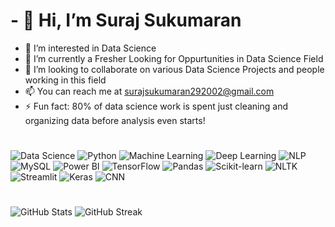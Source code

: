 # - 👋 Hi, I’m Suraj Sukumaran
- 👀 I’m interested in Data Science
- 🌱 I’m currently a Fresher Looking for Oppurtunities in Data Science Field
- 💞️ I’m looking to collaborate on various Data Science Projects and people working in this field
- 📫 You can reach me at surajsukumaran292002@gmail.com
- ⚡ Fun fact:  80% of data science work is spent just cleaning and organizing data before analysis even starts!

#
   ![Data Science](https://img.shields.io/badge/Data%20Science-4B8BBE?style=for-the-badge&logo=python&logoColor=white) 
   ![Python](https://img.shields.io/badge/Python-3776AB?style=for-the-badge&logo=python&logoColor=white)
   ![Machine Learning](https://img.shields.io/badge/Machine%20Learning-0078D4?style=for-the-badge&logo=tensorflow&logoColor=white)
   ![Deep Learning](https://img.shields.io/badge/Deep%20Learning-FF6F00?style=for-the-badge&logo=pytorch&logoColor=white)
   ![NLP](https://img.shields.io/badge/NLP-4B8BBE?style=for-the-badge&logo=spaCy&logoColor=white)
   ![MySQL](https://img.shields.io/badge/MySQL-4479A1?style=for-the-badge&logo=mysql&logoColor=white)
   ![Power BI](https://img.shields.io/badge/Power%20BI-F2C811?style=for-the-badge&logo=powerbi&logoColor=black)
   ![TensorFlow](https://img.shields.io/badge/TensorFlow-FF6F00?style=for-the-badge&logo=tensorflow&logoColor=white)
   ![Pandas](https://img.shields.io/badge/Pandas-150458?style=for-the-badge&logo=pandas&logoColor=white)
   ![Scikit-learn](https://img.shields.io/badge/Scikit--learn-F7931E?style=for-the-badge&logo=scikitlearn&logoColor=white)
   ![NLTK](https://img.shields.io/badge/NLTK-85C1E9?style=for-the-badge&logo=python&logoColor=white)
   ![Streamlit](https://img.shields.io/badge/Streamlit-FF4B4B?style=for-the-badge&logo=streamlit&logoColor=white)
   ![Keras](https://img.shields.io/badge/Keras-D00000?style=for-the-badge&logo=keras&logoColor=white)
   ![CNN](https://img.shields.io/badge/Convolutional%20Neural%20Networks-0078D7?style=for-the-badge&logo=deeplearningai&logoColor=white)


#
   ![GitHub Stats](https://github-readme-stats.vercel.app/api?username=SurajSukumaran29&show_icons=true&theme=radical)
   ![GitHub Streak](https://github-readme-streak-stats.herokuapp.com/?user=SurajSukumaran29&theme=radical)

#



   

  


